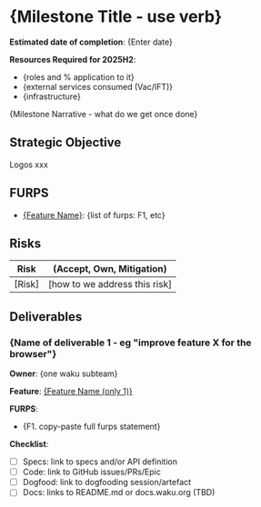 # {Milestone Title - use verb}

**Estimated date of completion**: {Enter date}

**Resources Required for 2025H2**:
- {roles and % application to it}
- {external services consumed (Vac/IFT)}
- {infrastructure}

{Milestone Narrative - what do we get once done}

## Strategic Objective

Logos xxx

## FURPS

- [{Feature Name}]({path/to/furps/file}): {list of furps: F1, etc}

## Risks

| Risk   | (Accept, Own, Mitigation)     |
|--------|-------------------------------|
| [Risk] | [how to we address this risk] |

## Deliverables 

### {Name of deliverable 1 - eg "improve feature X for the browser"}

**Owner**: {one waku subteam}

**Feature**: [{Feature Name (only 1)}]({path/to/furps/file})

**FURPS**:
- {F1. copy-paste full furps statement}

**Checklist**:
- [ ] Specs: link to specs and/or API definition
- [ ] Code: link to GitHub issues/PRs/Epic
- [ ] Dogfood: link to dogfooding session/artefact
- [ ] Docs: links to README.md or docs.waku.org (TBD)